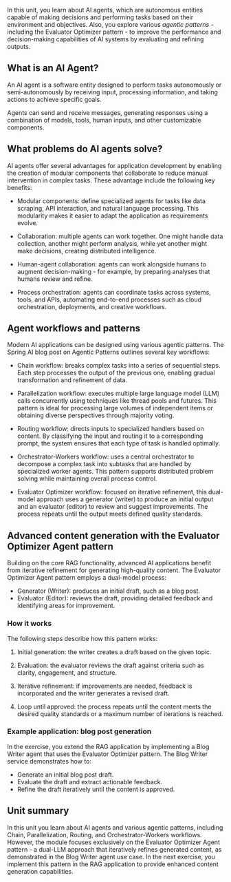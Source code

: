 In this unit, you learn about AI agents, which are autonomous entities capable of making decisions and performing tasks based on their environment and objectives. Also, you explore various *agentic patterns* - including the Evaluator Optimizer pattern - to improve the performance and decision-making capabilities of AI systems by evaluating and refining outputs.

## What is an AI Agent?

An AI agent is a software entity designed to perform tasks autonomously or semi-autonomously by receiving input, processing information, and taking actions to achieve specific goals.

Agents can send and receive messages, generating responses using a combination of models, tools, human inputs, and other customizable components.

## What problems do AI agents solve?

AI agents offer several advantages for application development by enabling the creation of modular components that collaborate to reduce manual intervention in complex tasks. These advantage include the following key benefits:

- Modular components: define specialized agents for tasks like data scraping, API interaction, and natural language processing. This modularity makes it easier to adapt the application as requirements evolve.

- Collaboration: multiple agents can work together. One might handle data collection, another might perform analysis, while yet another might make decisions, creating distributed intelligence.

- Human-agent collaboration: agents can work alongside humans to augment decision-making - for example, by preparing analyses that humans review and refine.

- Process orchestration: agents can coordinate tasks across systems, tools, and APIs, automating end-to-end processes such as cloud orchestration, deployments, and creative workflows.

## Agent workflows and patterns

Modern AI applications can be designed using various agentic patterns. The Spring AI blog post on Agentic Patterns outlines several key workflows:

- Chain workflow: breaks complex tasks into a series of sequential steps. Each step processes the output of the previous one, enabling gradual transformation and refinement of data.

- Parallelization workflow: executes multiple large language model (LLM) calls concurrently using techniques like thread pools and futures. This pattern is ideal for processing large volumes of independent items or obtaining diverse perspectives through majority voting.

- Routing workflow: directs inputs to specialized handlers based on content. By classifying the input and routing it to a corresponding prompt, the system ensures that each type of task is handled optimally.

- Orchestrator-Workers workflow: uses a central orchestrator to decompose a complex task into subtasks that are handled by specialized worker agents. This pattern supports distributed problem solving while maintaining overall process control.

- Evaluator Optimizer workflow: focused on iterative refinement, this dual-model approach uses a generator (writer) to produce an initial output and an evaluator (editor) to review and suggest improvements. The process repeats until the output meets defined quality standards.

## Advanced content generation with the Evaluator Optimizer Agent pattern

Building on the core RAG functionality, advanced AI applications benefit from iterative refinement for generating high-quality content. The Evaluator Optimizer Agent pattern employs a dual-model process:

- Generator (Writer): produces an initial draft, such as a blog post.
- Evaluator (Editor): reviews the draft, providing detailed feedback and identifying areas for improvement.

### How it works

The following steps describe how this pattern works:

1. Initial generation: the writer creates a draft based on the given topic.

1. Evaluation: the evaluator reviews the draft against criteria such as clarity, engagement, and structure.

1. Iterative refinement: if improvements are needed, feedback is incorporated and the writer generates a revised draft.

1. Loop until approved: the process repeats until the content meets the desired quality standards or a maximum number of iterations is reached.

### Example application: blog post generation

In the exercise, you extend the RAG application by implementing a Blog Writer agent that uses the Evaluator Optimizer pattern. The Blog Writer service demonstrates how to:

- Generate an initial blog post draft.
- Evaluate the draft and extract actionable feedback.
- Refine the draft iteratively until the content is approved.

## Unit summary

In this unit you learn about AI agents and various agentic patterns, including Chain, Parallelization, Routing, and Orchestrator-Workers workflows. However, the module focuses exclusively on the Evaluator Optimizer Agent pattern - a dual-LLM approach that iteratively refines generated content, as demonstrated in the Blog Writer agent use case. In the next exercise, you implement this pattern in the RAG application to provide enhanced content generation capabilities.

